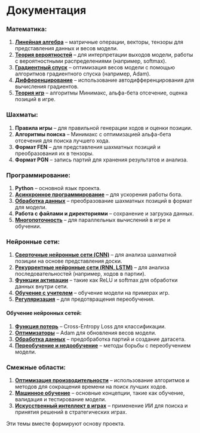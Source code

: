 # Документация

### Математика:
1. **[Линейная алгебра](math/linear_algebera.md)** – матричные операции, векторы, тензоры для представления данных и весов модели.
2. **[Теория вероятностей](math/probability_theory.md)** – для интерпретации выходов модели, работы с вероятностными распределениями (например, softmax).
3. **[Градиентный спуск](math/gradient_descent.md)** – оптимизация весов модели с помощью алгоритмов градиентного спуска (например, Adam).
4. **[Дифференцирование](math/differentiation.md)** – использование автодифференцирования для вычисления градиентов.
5. **[Теория игр](math/game_theory.md)** – алгоритмы Минимакс, альфа-бета отсечение, оценка позиций в игре.

### Шахматы:
1. **Правила игры** – для правильной генерации ходов и оценки позиции.
2. **Алгоритмы поиска** – Минимакс с оптимизацией альфа-бета отсечения для поиска лучшего хода.
3. **Формат FEN** – для представления шахматных позиций и преобразования их в тензоры.
4. **Формат PGN** – запись партий для хранения результатов и анализа.

### Программирование:
1. **Python** – основной язык проекта.
2. **[Асинхронное программирование](programming/asynchronous_programming.md)** – для ускорения работы бота.
3. **[Обработка данных](programming/data_processing.md)** – преобразование шахматных позиций в формат для модели.
4. **Работа с файлами и директориями** – сохранение и загрузка данных.
5. **[Многопоточность](programming/multithreading.md)** – для параллельных вычислений в игре и обучении.

### Нейронные сети:
1. **[Сверточные нейронные сети (CNN)](neural_networks/converged_neural_networks.md)** – для анализа шахматной позиции на основе представления доски.
2. **[Рекуррентные нейронные сети (RNN, LSTM)](neural_networks/recurrent_neural_networks.md)** – для анализа последовательностей (например, ходов в партии).
3. **[Функции активации](neural_networks/activation_functions.md)** – такие как ReLU и softmax для обработки данных внутри сети.
4. **[Обучение с учителем](neural_networks/learning_with_a_teacher.md)** – обучение модели на примерах игр.
5. **[Регуляризация](neural_networks/regularization.md)** – для предотвращения переобучения.

#### Обучение нейронных сетей:
1. **[Функция потерь](neural_networks/training_neural_networks/loss_function.md)** – Cross-Entropy Loss для классификации.
2. **[Оптимизаторы](neural_networks/training_neural_networks/optimizers.md)** – Adam для обновления весов модели.
3. **[Обработка данных](neural_networks/training_neural_networks/data_processing.md)** – предобработка партий и создание датасета.
4. **[Переобучение и недообучение](neural_networks/training_neural_networks/overtraining_and_undertraining.md)** – методы борьбы с переобучением модели.

### Смежные области:
1. **[Оптимизация производительности](related_areas/performance_optimization.md)** – использование алгоритмов и методов для сокращения времени на поиск лучших ходов.
2. **[Машинное обучение](related_areas/machine_learning.md)** – основные концепции, такие как обучение, валидация и тестирование модели.
3. **[Искусственный интеллект в играх](docs/related_areas/artificial_intelligence_in_games.md)** – применение ИИ для поиска и принятия решений в стратегических играх. 

Эти темы вместе формируют основу проекта.